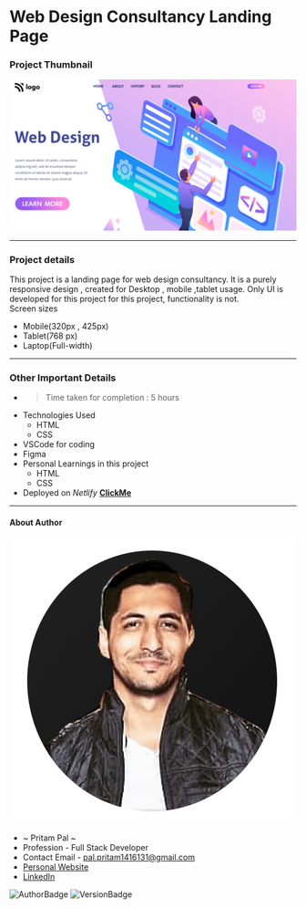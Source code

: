 # Web Design Consultancy  Landing Page 

### Project Thumbnail

![ImageThumbnail](./thumbnail.png)
***
### Project details
This project is a landing page for web design consultancy. It is a purely responsive design , created for Desktop , mobile ,tablet usage. Only UI is developed for this project for this project, functionality is not.  
Screen sizes
- Mobile(320px , 425px)
- Tablet(768 px)
- Laptop(Full-width)

***
### Other Important Details
- >Time taken for completion : 5 hours
- Technologies Used
  - HTML
  - CSS
- VSCode for coding
- Figma
- Personal Learnings in this project 
    - HTML
    - CSS 
- Deployed on *Netlify*  **[ClickMe](https://web-design-consultant.netlify.app/)** 
*** 
#### About Author
![AuthorImage](./circle-profile-pic.png)
- ~ Pritam Pal ~
- Profession - Full Stack Developer
- Contact Email - pal.pritam1416131@gmail.com
- [Personal Website](#)
- [LinkedIn](https://www.linkedin.com/in/pritampal1/)  

![AuthorBadge](https://img.shields.io/badge/Author-Pritam-yellow)
![VersionBadge](https://img.shields.io/badge/Version-1.0.0-lightgrey)
